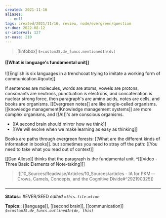 ```yaml
---
created: 2021-11-16 
aliases:
  - null
tags: created/2021/11/16, review, node/evergreen/question
sr-due: 2022-08-12
sr-interval: 127
sr-ease: 210
---
```

> [!infobox]
`$=customJS.dv_funcs.mentionedIn(dv)`

#### [[What is language's fundamental unit]] 

![[English is six languages in a trenchcoat trying to imitate a working form of communication.#qoute]]

If sentences are molecules, words are atoms, vowels are protons, consonants are neutrons, punctuation is electrons, and concatenation is nuclear strong force,
then paragraph's are amino acids, notes are cells, and books are organisms.
[[Evergreen notes]] are like single-celled organisms.
[[knowledge management|Knowledge management systems]] are more complex organisms, and [[AI]]'s are conscious organisms. 

- [[A second brain should mirror how we think]]
- [[We will evolve when we make learning as easy as thinking]]

Books are paths through evergreen forests: [[What are the different kinds of information in books]].
but sometimes you need to stray off the path: [[You need to take what you read out of context]]

[[Dan Alloso]] thinks that the paragraph is the fundamental unit.
^[[[video - Three Basic Elements of Note-taking]]]


> ![[10_Sources/Readwise/Articles/10_Sources/articles - IA for PKM — Crows, Camels, Concepts, and the Cognitive Divide#^292190325]]
> 


### <hr class="footnote"/>

**Status**:: #EVER/SEED 
*edited `=this.file.mtime`*

**Topics**:: [[language]], [[second brain]], [[communication]]
*`$=customJS.dv_funcs.outlinedIn(dv, this)`*
